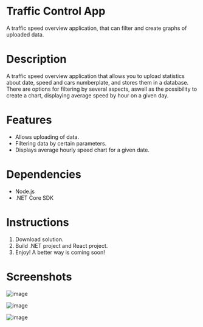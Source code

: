 # Traffic Control App
A traffic speed overview application, that can filter and create graphs of uploaded data.

# Description
A traffic speed overview application that allows you to upload statistics about date, speed and cars numberplate, and stores them in a database. There are options for filtering by several aspects, aswell as the possibility to create a chart, displaying average speed by hour on a given day.

# Features
* Allows uploading of data.
* Filtering data by certain parameters.
* Displays average hourly speed chart for a given date.

# Dependencies
* Node.js
* .NET Core SDK

# Instructions
1. Download solution.
2. Build .NET project and React project.
3. Enjoy!
A better way is coming soon!

# Screenshots
![image](https://github.com/Pugijsons/Traffic-control-app/assets/98178230/58d7e068-f24c-423c-83ae-84241a1c729b)

![image](https://github.com/Pugijsons/Traffic-control-app/assets/98178230/7e4aabed-1df8-46c4-a537-a591df9786c5)

![image](https://github.com/Pugijsons/Traffic-control-app/assets/98178230/7be0835b-f172-4df7-811e-ea563e5e65be)
